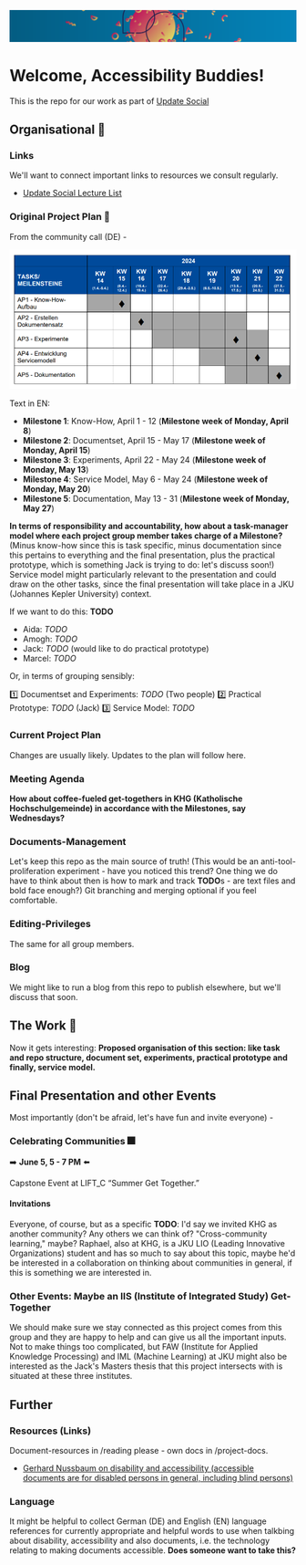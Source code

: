 ![Banner Courtesy of LIT, Linz Institute of Technology](_stash/img/banner.png)

# Welcome, Accessibility Buddies!

This is the repo for our work as part of [Update Social](https://updatesocial.org/)

## Organisational :telescope:

### Links

We'll want to connect important links to resources we consult regularly.

* [Update Social Lecture List](https://www.jku.at/lit-open-innovation-center/open-innovation-in-science/lehre-und-weiterbildung/updatesocial/)

### Original Project Plan :1234:

From the community call (DE) -

![Original Project Plan with milestones graphically from the call, text follows below](_stash/img/community_call_project_plan.png)

Text in EN:

* **Milestone 1**: Know-How, April 1 - 12 (**Milestone week of Monday, April 8**)
* **Milestone 2**: Documentset, April 15 - May 17 (**Milestone week of Monday, April 15**)
* **Milestone 3**: Experiments, April 22 - May 24 (**Milestone week of Monday, May 13**)
* **Milestone 4**: Service Model, May 6 - May 24 (**Milestone week of Monday, May 20**)
* **Milestone 5**: Documentation, May 13 - 31 (**Milestone week of Monday, May 27**)

**In terms of responsibility and accountability, how about a task-manager model where each project group member takes charge of a Milestone?** (Minus know-how since this is task specific, minus documentation since this pertains to everything and the final presentation, plus the practical prototype, which is something Jack is trying to do: let's discuss soon!) Service model might particularly relevant to the presentation and could draw on the other tasks, since the final presentation will take place in a JKU (Johannes Kepler University) context.

If we want to do this: **TODO**

* Aida: *TODO*
* Amogh: *TODO*
* Jack: *TODO* (would like to do practical prototype)
* Marcel: *TODO*

Or, in terms of grouping sensibly:

:one: Documentset and Experiments: *TODO* (Two people)
:two: Practical Prototype: *TODO* (Jack)
:three: Service Model: *TODO* 

### Current Project Plan

Changes are usually likely. Updates to the plan will follow here.

### Meeting Agenda

**How about coffee-fueled get-togethers in KHG (Katholische Hochschulgemeinde) in accordance with the Milestones, say Wednesdays?**

### Documents-Management

Let's keep this repo as the main source of truth! (This would be an anti-tool-proliferation experiment - have you noticed this trend? One thing we do have to think about then is how to mark and track **TODO**s - are text files and bold face enough?) Git branching and merging optional if you feel comfortable.

### Editing-Privileges

The same for all group members.

### Blog

We might like to run a blog from this repo to publish elsewhere, but we'll discuss that soon.

## The Work :hammer:

Now it gets interesting: **Proposed organisation of this section: like task and repo structure, document set, experiments, practical prototype and finally, service model.**

## Final Presentation and other Events

Most importantly (don't be afraid, let's have fun and invite everyone) -

### Celebrating Communities :fireworks:

:arrow_right: **June 5, 5 - 7 PM** :arrow_left:

Capstone Event at LIFT_C “Summer Get Together.”

#### Invitations

Everyone, of course, but as a specific **TODO**: I'd say we invited KHG as another community? Any others we can think of? "Cross-community learning," maybe? Raphael, also at KHG, is a JKU LIO (Leading Innovative Organizations) student and has so much to say about this topic, maybe he'd be interested in a collaboration on thinking about communities in general, if this is something we are interested in.

### Other Events: Maybe an IIS (Institute of Integrated Study) Get-Together

We should make sure we stay connected as this project comes from this group and they are happy to help and can give us all the important inputs. Not to make things too complicated, but FAW (Institute for Applied Knowledge Processing) and IML (Machine Learning) at JKU might also be interested as the Jack's Masters thesis that this project intersects with is situated at these three institutes.

## Further 

### Resources (Links)

Document-resources in /reading please - own docs in /project-docs.

* [Gerhard Nussbaum on disability and accessibility (accessible documents are for disabled persons in general, including blind persons)](https://www.axes4.com/de/blog/post/2024/checkliste-vorbereitung-fuer-pdf-export-mit-axesslide)

### Language

It might be helpful to collect German (DE) and English (EN) language references for currently appropriate and helpful words to use when talkbing about disability, accessibility and also documents, i.e. the technology relating to making documents accessible. **Does someone want to take this?**